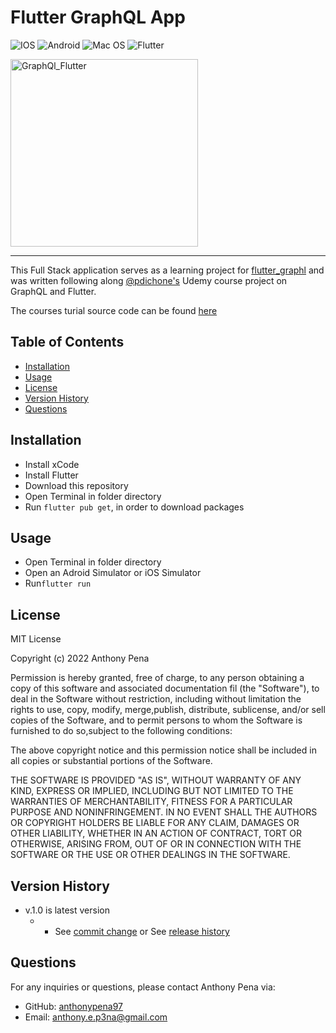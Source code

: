 # Flutter GraphQL App

![IOS](https://img.shields.io/badge/iOS-000000?style=for-the-badge&logo=ios&logoColor=white) 
![Android](https://img.shields.io/badge/Android-3DDC84?style=for-the-badge&logo=android&logoColor=white) 
![Mac OS](https://img.shields.io/badge/mac%20os-000000?style=for-the-badge&logo=macos&logoColor=F0F0F0)
![Flutter](https://img.shields.io/badge/Flutter-%2302569B.svg?style=for-the-badge&logo=Flutter&logoColor=white)

<img width="300" alt="GraphQl_Flutter" src="https://user-images.githubusercontent.com/79285555/187557333-03d73263-06ba-4822-b4c8-b42ca8bbb31e.gif">

<hr>

This Full Stack application serves as a learning project for [flutter_graphl](https://pub.dev/packages/graphql_flutter) and was written following along [@pdichone's](https://www.udemy.com/share/1056S83@c_ksOEYVYDMpFd_DAF8QD2AKHQL9OctJhW-OTOv6Eha0AWVzvX9aGIp2kiqcFMDX_A==/) Udemy course project on GraphQL and Flutter.

The courses turial source code can be found [here](https://github.com/pdichone/flutter-graphql-course)


## Table of Contents

- [Installation](#installation)
- [Usage](#usage)
- [License](#license)
- [Version History](#version)
- [Questions](#questions)

## Installation

- Install xCode
- Install Flutter
- Download this repository
- Open Terminal in folder directory
- Run `flutter pub get`, in order to download packages

## Usage

- Open Terminal in folder directory
- Open an Adroid Simulator or iOS Simulator
- Run`flutter run`

## License

MIT License

Copyright (c) 2022 Anthony Pena

Permission is hereby granted, free of charge, to any person obtaining a copy of this software and associated documentation fil (the "Software"), to deal in the Software without restriction, including without limitation the rights to use, copy, modify, merge,publish, distribute, sublicense, and/or sell copies of the Software, and to permit persons to whom the Software is furnished to do so,subject to the following conditions:

The above copyright notice and this permission notice shall be included in all copies or substantial portions of the Software.

THE SOFTWARE IS PROVIDED "AS IS", WITHOUT WARRANTY OF ANY KIND, EXPRESS OR IMPLIED, INCLUDING BUT NOT LIMITED TO THE WARRANTIES OF MERCHANTABILITY, FITNESS FOR A PARTICULAR PURPOSE AND NONINFRINGEMENT. IN NO EVENT SHALL THE AUTHORS OR COPYRIGHT HOLDERS BE LIABLE FOR ANY CLAIM, DAMAGES OR OTHER LIABILITY, WHETHER IN AN ACTION OF CONTRACT, TORT OR OTHERWISE, ARISING FROM, OUT OF OR IN CONNECTION WITH THE SOFTWARE OR THE USE OR OTHER DEALINGS IN THE SOFTWARE.

## Version History

- v.1.0 is latest version
  - - See [commit change](https://github.com/anthonypena97/flutter-graphql/commits/main) or See [release history](https://github.com/anthonypena97/graphl-flutter/releases)

## Questions

For any inquiries or questions, please contact Anthony Pena via:

- GitHub: [anthonypena97](https://github.com/anthonypena97)
- Email: <anthony.e.p3na@gmail.com>
